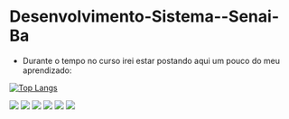 # Desenvolvimento-Sistema--Senai-Ba
- Durante o tempo no curso irei estar postando aqui um pouco do meu aprendizado:

 [![Top Langs](https://github-readme-stats.vercel.app/api/top-langs/?username=Geovane0698&layout=compact)](https://github.com/anuraghazra/github-readme-stats)

<div>
  <img src="https://img.shields.io/badge/Java-ED8B00?style=for-the-badge&logo=openjdk&logoColor=white"></a>  
  <img src="https://img.shields.io/badge/C-00599C?style=for-the-badge&logo=c&logoColor=white"></a>
  <img src="https://img.shields.io/badge/MySQL-005C84?style=for-the-badge&logo=mysql&logoColor=white"></a>
  <img src="https://img.shields.io/badge/Trello-0052CC?style=for-the-badge&logo=trello&logoColor=white"></a>
  <img src="https://img.shields.io/badge/Miro-050038?style=for-the-badge&logo=Miro&logoColor=white"></a>
  <img src="https://img.shields.io/badge/GIT-E44C30?style=for-the-badge&logo=git&logoColor=white"></a>
  
  
</div>

